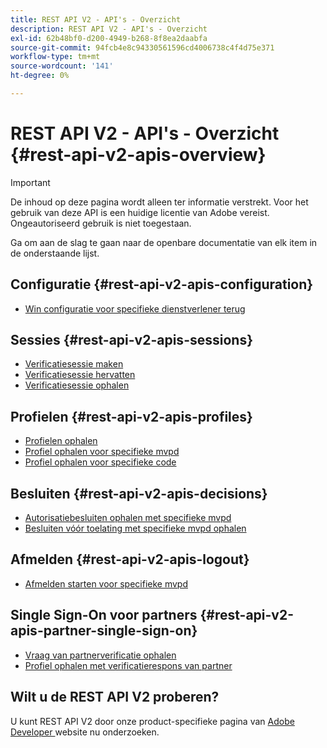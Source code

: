 ```yaml
---
title: REST API V2 - API's - Overzicht
description: REST API V2 - API's - Overzicht
exl-id: 62b48bf0-d200-4949-b268-8f8ea2daabfa
source-git-commit: 94fcb4e8c94330561596cd4006738c4f4d75e371
workflow-type: tm+mt
source-wordcount: '141'
ht-degree: 0%

---
```


# REST API V2 - API&#39;s - Overzicht {#rest-api-v2-apis-overview}

>[!IMPORTANT]
>
> De inhoud op deze pagina wordt alleen ter informatie verstrekt. Voor het gebruik van deze API is een huidige licentie van Adobe vereist. Ongeautoriseerd gebruik is niet toegestaan.

Ga om aan de slag te gaan naar de openbare documentatie van elk item in de onderstaande lijst.

## Configuratie {#rest-api-v2-apis-configuration}

* [Win configuratie voor specifieke dienstverlener terug](configuration-apis/rest-api-v2-configuration-apis-retrieve-configuration-for-specific-service-provider.md)

## Sessies {#rest-api-v2-apis-sessions}

* [Verificatiesessie maken](sessions-apis/rest-api-v2-sessions-apis-create-authentication-session.md)
* [Verificatiesessie hervatten](sessions-apis/rest-api-v2-sessions-apis-resume-authentication-session.md)
* [Verificatiesessie ophalen](sessions-apis/rest-api-v2-sessions-apis-retrieve-authentication-session-information-using-code.md)

## Profielen {#rest-api-v2-apis-profiles}

* [Profielen ophalen](profiles-apis/rest-api-v2-profiles-apis-retrieve-profiles.md)
* [Profiel ophalen voor specifieke mvpd](profiles-apis/rest-api-v2-profiles-apis-retrieve-profile-for-specific-mvpd.md)
* [Profiel ophalen voor specifieke code](profiles-apis/rest-api-v2-profiles-apis-retrieve-profile-for-specific-code.md)

## Besluiten {#rest-api-v2-apis-decisions}

* [Autorisatiebesluiten ophalen met specifieke mvpd](decisions-apis/rest-api-v2-decisions-apis-retrieve-authorization-decisions-using-specific-mvpd.md)
* [Besluiten vóór toelating met specifieke mvpd ophalen](decisions-apis/rest-api-v2-decisions-apis-retrieve-preauthorization-decisions-using-specific-mvpd.md)

## Afmelden {#rest-api-v2-apis-logout}

* [Afmelden starten voor specifieke mvpd](logout-apis/rest-api-v2-logout-apis-initiate-logout-for-specific-mvpd.md)

## Single Sign-On voor partners {#rest-api-v2-apis-partner-single-sign-on}

* [Vraag van partnerverificatie ophalen](partner-single-sign-on-apis/rest-api-v2-partner-single-sign-on-apis-retrieve-partner-authentication-request.md)
* [Profiel ophalen met verificatierespons van partner](partner-single-sign-on-apis/rest-api-v2-partner-single-sign-on-apis-retrieve-profile-using-partner-authentication-response.md)

## Wilt u de REST API V2 proberen?

U kunt REST API V2 door onze product-specifieke pagina van [ Adobe Developer ](https://developer.adobe.com/adobe-pass/) website nu onderzoeken.
